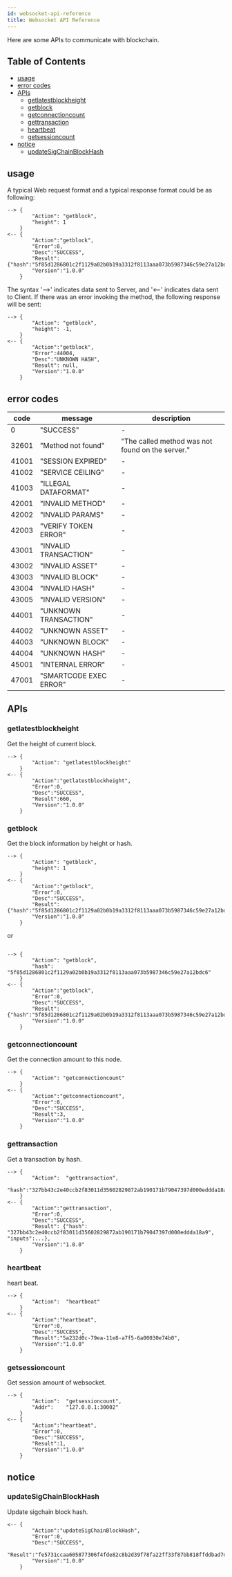 ```yaml
---
id: websocket-api-reference
title: Websocket API Reference
---
```


Here are some APIs to communicate with blockchain.

## Table of Contents
- [usage](#usage)
- [error codes](#errcode)
- [APIs](#apis)
	* [getlatestblockheight](#getlatestblockheight)
	* [getblock](#getblock)
	* [getconnectioncount](#getconnectioncount)
	* [gettransaction](#gettransaction)
	* [heartbeat](#heartbeat)
	* [getsessioncount](#getsessioncount)
- [notice](#notice)
	* [updateSigChainBlockHash](#updateSigChainBlockHash)


## usage

A typical Web request format and a typical response format could be as following:

```
--> {
		"Action": "getblock",
		"height": 1
	}
<-- {
		"Action":"getblock",
		"Error":0,
		"Desc":"SUCCESS",
		"Result": {"hash":"5f85d1286801c2f1129a02b0b19a3312f8113aaa073b5987346c59e27a12bdc6","header":...},
		"Version":"1.0.0"
	}
```

The syntax '-->' indicates data sent to Server, and '<--' indicates data sent to Client. If there was an error invoking the method, the following response will be sent:

```
--> {
		"Action": "getblock",
		"height": -1,
	}
<-- {
		"Action":"getblock",
		"Error":44004,
		"Desc":"UNKNOWN HASH",
		"Result": null,
		"Version":"1.0.0"
	}
```


## error codes

| code  | message              | description |
|-------|----------------------|-------------|
|0      |"SUCCESS"             | -           |
| 32601 |"Method not found"    |"The called method was not found on the server."|
| 41001 |"SESSION EXPIRED"     | -           |
| 41002 |"SERVICE CEILING"     | -           |
| 41003 |"ILLEGAL DATAFORMAT"  | -           |
| 42001 |"INVALID METHOD"      | -           |
| 42002 |"INVALID PARAMS"      | -           |
| 42003 |"VERIFY TOKEN ERROR"  | -           |
| 43001 |"INVALID TRANSACTION" | -           |
| 43002 |"INVALID ASSET"       | -           |
| 43003 |"INVALID BLOCK"       | -           |
| 43004 |"INVALID HASH"        | -           |
| 43005 |"INVALID VERSION"     | -           |
| 44001 |"UNKNOWN TRANSACTION" | -           |
| 44002 |"UNKNOWN ASSET"       | -           |
| 44003 |"UNKNOWN BLOCK"       | -           |
| 44004 |"UNKNOWN HASH"        | -           |
| 45001 |"INTERNAL ERROR"      | -           |
| 47001 |"SMARTCODE EXEC ERROR"| -           |

## APIs

### getlatestblockheight

Get the height of current block.

```
--> {
		"Action": "getlatestblockheight"
	}
<-- {
		"Action":"getlatestblockheight",
		"Error":0,
		"Desc":"SUCCESS",
		"Result":660,
		"Version":"1.0.0"
	}
```

### getblock

Get the block information by height or hash.

```
--> {
		"Action": "getblock",
		"height": 1
	}
<-- {
		"Action":"getblock",
		"Error":0,
		"Desc":"SUCCESS",
		"Result": {"hash":"5f85d1286801c2f1129a02b0b19a3312f8113aaa073b5987346c59e27a12bdc6","header":...},
		"Version":"1.0.0"
	}
```

or

```

--> {
		"Action": "getblock",
		"hash": "5f85d1286801c2f1129a02b0b19a3312f8113aaa073b5987346c59e27a12bdc6"
	}
<-- {
		"Action":"getblock",
		"Error":0,
		"Desc":"SUCCESS",
		"Result": {"hash":"5f85d1286801c2f1129a02b0b19a3312f8113aaa073b5987346c59e27a12bdc6","header":...},
		"Version":"1.0.0"
	}
```

### getconnectioncount

Get the connection amount to this node. 

```
--> {
		"Action": "getconnectioncount"
	}
<-- {
		"Action":"getconnectioncount",
		"Error":0,
		"Desc":"SUCCESS",
		"Result":3,
		"Version":"1.0.0"
	}
```

### gettransaction

Get a transaction by hash.

```
--> {
		"Action":  "gettransaction",
		"hash":"327bb43c2e40ccb2f83011d35602829872ab190171b79047397d000eddda18a9",
	}
<-- {
		"Action":"gettransaction",
		"Error":0,
		"Desc":"SUCCESS",
		"Result": {"hash": "327bb43c2e40ccb2f83011d35602829872ab190171b79047397d000eddda18a9", "inputs":...},
		"Version":"1.0.0"
	}
```

### heartbeat

heart beat.

```
--> {
		"Action":  "heartbeat"
	}
<-- {
		"Action":"heartbeat",
		"Error":0,
		"Desc":"SUCCESS",
		"Result":"5a232d0c-79ea-11e8-a7f5-6a00030e74b0",
		"Version":"1.0.0"
	}
```

### getsessioncount

Get session amount of websocket.

```
--> {
		"Action":  "getsessioncount",
		"Addr":    "127.0.0.1:30002"
	}
<-- {
		"Action":"heartbeat",
		"Error":0,
		"Desc":"SUCCESS",
		"Result":1,
		"Version":"1.0.0"
	}
```

## notice

### updateSigChainBlockHash

Update sigchain block hash.

```
<-- {
		"Action":"updateSigChainBlockHash",
		"Error":0,
		"Desc":"SUCCESS",
		"Result":"fe5731ccaa605877306f4fde82c8b2d39f78fa22ff33f87bb818ffddbad7dd64",
		"Version":"1.0.0"
	}
```

